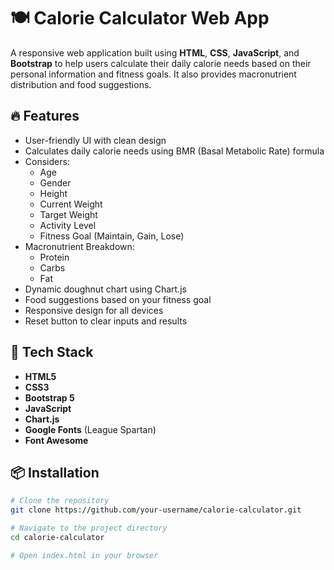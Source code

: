 # 🍽️ Calorie Calculator Web App

A responsive web application built using **HTML**, **CSS**, **JavaScript**, and **Bootstrap** to help users calculate their daily calorie needs based on their personal information and fitness goals. It also provides macronutrient distribution and food suggestions.

## 🔥 Features

- User-friendly UI with clean design
- Calculates daily calorie needs using BMR (Basal Metabolic Rate) formula
- Considers:
  - Age
  - Gender
  - Height
  - Current Weight
  - Target Weight
  - Activity Level
  - Fitness Goal (Maintain, Gain, Lose)
- Macronutrient Breakdown:
  - Protein
  - Carbs
  - Fat
- Dynamic doughnut chart using Chart.js
- Food suggestions based on your fitness goal
- Responsive design for all devices
- Reset button to clear inputs and results

## 🧰 Tech Stack

- **HTML5**
- **CSS3**
- **Bootstrap 5**
- **JavaScript**
- **Chart.js**
- **Google Fonts** (League Spartan)
- **Font Awesome**

## 📦 Installation

```bash
# Clone the repository
git clone https://github.com/your-username/calorie-calculator.git

# Navigate to the project directory
cd calorie-calculator

# Open index.html in your browser
